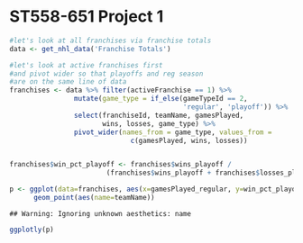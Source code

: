 ST558-651 Project 1
================

``` r
#let's look at all franchises via franchise totals
data <- get_nhl_data('Franchise Totals')

#let's look at active franchises first
#and pivot wider so that playoffs and reg season 
#are on the same line of data
franchises <- data %>% filter(activeFranchise == 1) %>%
                mutate(game_type = if_else(gameTypeId == 2, 
                                           'regular', 'playoff')) %>%
                select(franchiseId, teamName, gamesPlayed, 
                       wins, losses, game_type) %>%
                pivot_wider(names_from = game_type, values_from = 
                              c(gamesPlayed, wins, losses))


franchises$win_pct_playoff <- franchises$wins_playoff / 
                        (franchises$wins_playoff + franchises$losses_playoff)

p <- ggplot(data=franchises, aes(x=gamesPlayed_regular, y=win_pct_playoff)) +
      geom_point(aes(name=teamName))
```

    ## Warning: Ignoring unknown aesthetics: name

``` r
ggplotly(p)
```

<div id="htmlwidget-cc606938c60d574deab4" style="width:672px;height:480px;" class="plotly html-widget"></div>
<script type="application/json" data-for="htmlwidget-cc606938c60d574deab4">{"x":{"data":[{"x":[2993,3788,6560,4171,4171,6626,3945,6787,2195,6516,902,1812,2109,2194,3633,6560,6293,1731,4173,3154,1978,3235,3945,2111,2109,4172,1360,2274,1568,1567,2062,1256,1338,1420,480,176,636,160,92,749,536,291,40,230],"y":[0.533073929961089,0.551948051948052,0.47843137254902,0.514476614699332,0.534526854219949,0.496263079222721,0.484375,0.579842931937173,0.47682119205298,0.477859778597786,0,0.517857142857143,0.388888888888889,0.571428571428571,0.469387755102041,0.493554327808471,0.52588996763754,0.446280991735537,0.451612903225806,0.46606334841629,0.568807339449541,0.588235294117647,0.451219512195122,0.549382716049383,0.525,0.435294117647059,0.385964912280702,0.493775933609959,0.365853658536585,0.357142857142857,0.481927710843373,0.4375,0.306451612903226,0.36734693877551,0,0,0.117647058823529,null,0,0.41025641025641,0.444444444444444,0.596774193548387,0.571428571428571,0.4],"text":["gamesPlayed_regular: 2993<br />win_pct_playoff: 0.5330739<br />teamName: New Jersey Devils","gamesPlayed_regular: 3788<br />win_pct_playoff: 0.5519481<br />teamName: New York Islanders","gamesPlayed_regular: 6560<br />win_pct_playoff: 0.4784314<br />teamName: New York Rangers","gamesPlayed_regular: 4171<br />win_pct_playoff: 0.5144766<br />teamName: Philadelphia Flyers","gamesPlayed_regular: 4171<br />win_pct_playoff: 0.5345269<br />teamName: Pittsburgh Penguins","gamesPlayed_regular: 6626<br />win_pct_playoff: 0.4962631<br />teamName: Boston Bruins","gamesPlayed_regular: 3945<br />win_pct_playoff: 0.4843750<br />teamName: Buffalo Sabres","gamesPlayed_regular: 6787<br />win_pct_playoff: 0.5798429<br />teamName: Montréal Canadiens","gamesPlayed_regular: 2195<br />win_pct_playoff: 0.4768212<br />teamName: Ottawa Senators","gamesPlayed_regular: 6516<br />win_pct_playoff: 0.4778598<br />teamName: Toronto Maple Leafs","gamesPlayed_regular:  902<br />win_pct_playoff: 0.0000000<br />teamName: Atlanta Thrashers","gamesPlayed_regular: 1812<br />win_pct_playoff: 0.5178571<br />teamName: Carolina Hurricanes","gamesPlayed_regular: 2109<br />win_pct_playoff: 0.3888889<br />teamName: Florida Panthers","gamesPlayed_regular: 2194<br />win_pct_playoff: 0.5714286<br />teamName: Tampa Bay Lightning","gamesPlayed_regular: 3633<br />win_pct_playoff: 0.4693878<br />teamName: Washington Capitals","gamesPlayed_regular: 6560<br />win_pct_playoff: 0.4935543<br />teamName: Chicago Blackhawks","gamesPlayed_regular: 6293<br />win_pct_playoff: 0.5258900<br />teamName: Detroit Red Wings","gamesPlayed_regular: 1731<br />win_pct_playoff: 0.4462810<br />teamName: Nashville Predators","gamesPlayed_regular: 4173<br />win_pct_playoff: 0.4516129<br />teamName: St. Louis Blues","gamesPlayed_regular: 3154<br />win_pct_playoff: 0.4660633<br />teamName: Calgary Flames","gamesPlayed_regular: 1978<br />win_pct_playoff: 0.5688073<br />teamName: Colorado Avalanche","gamesPlayed_regular: 3235<br />win_pct_playoff: 0.5882353<br />teamName: Edmonton Oilers","gamesPlayed_regular: 3945<br />win_pct_playoff: 0.4512195<br />teamName: Vancouver Canucks","gamesPlayed_regular: 2111<br />win_pct_playoff: 0.5493827<br />teamName: Anaheim Ducks","gamesPlayed_regular: 2109<br />win_pct_playoff: 0.5250000<br />teamName: Dallas Stars","gamesPlayed_regular: 4172<br />win_pct_playoff: 0.4352941<br />teamName: Los Angeles Kings","gamesPlayed_regular: 1360<br />win_pct_playoff: 0.3859649<br />teamName: Phoenix Coyotes","gamesPlayed_regular: 2274<br />win_pct_playoff: 0.4937759<br />teamName: San Jose Sharks","gamesPlayed_regular: 1568<br />win_pct_playoff: 0.3658537<br />teamName: Columbus Blue Jackets","gamesPlayed_regular: 1567<br />win_pct_playoff: 0.3571429<br />teamName: Minnesota Wild","gamesPlayed_regular: 2062<br />win_pct_playoff: 0.4819277<br />teamName: Minnesota North Stars","gamesPlayed_regular: 1256<br />win_pct_playoff: 0.4375000<br />teamName: Quebec Nordiques","gamesPlayed_regular: 1338<br />win_pct_playoff: 0.3064516<br />teamName: Winnipeg Jets (1979)","gamesPlayed_regular: 1420<br />win_pct_playoff: 0.3673469<br />teamName: Hartford Whalers","gamesPlayed_regular:  480<br />win_pct_playoff: 0.0000000<br />teamName: Colorado Rockies","gamesPlayed_regular:  176<br />win_pct_playoff: 0.0000000<br />teamName: Detroit Cougars","gamesPlayed_regular:  636<br />win_pct_playoff: 0.1176471<br />teamName: Atlanta Flames","gamesPlayed_regular:  160<br />win_pct_playoff:        NA<br />teamName: Kansas City Scouts","gamesPlayed_regular:   92<br />win_pct_playoff: 0.0000000<br />teamName: Detroit Falcons","gamesPlayed_regular:  749<br />win_pct_playoff: 0.4102564<br />teamName: Winnipeg Jets","gamesPlayed_regular:  536<br />win_pct_playoff: 0.4444444<br />teamName: Arizona Coyotes","gamesPlayed_regular:  291<br />win_pct_playoff: 0.5967742<br />teamName: Vegas Golden Knights","gamesPlayed_regular:   40<br />win_pct_playoff: 0.5714286<br />teamName: Toronto Arenas","gamesPlayed_regular:  230<br />win_pct_playoff: 0.4000000<br />teamName: Toronto St. Patricks"],"type":"scatter","mode":"markers","marker":{"autocolorscale":false,"color":"rgba(0,0,0,1)","opacity":1,"size":5.66929133858268,"symbol":"circle","line":{"width":1.88976377952756,"color":"rgba(0,0,0,1)"}},"hoveron":"points","showlegend":false,"xaxis":"x","yaxis":"y","hoverinfo":"text","frame":null}],"layout":{"margin":{"t":26.2283105022831,"r":7.30593607305936,"b":40.1826484018265,"l":43.1050228310502},"plot_bgcolor":"rgba(235,235,235,1)","paper_bgcolor":"rgba(255,255,255,1)","font":{"color":"rgba(0,0,0,1)","family":"","size":14.6118721461187},"xaxis":{"domain":[0,1],"automargin":true,"type":"linear","autorange":false,"range":[-297.35,7124.35],"tickmode":"array","ticktext":["0","2000","4000","6000"],"tickvals":[0,2000,4000,6000],"categoryorder":"array","categoryarray":["0","2000","4000","6000"],"nticks":null,"ticks":"outside","tickcolor":"rgba(51,51,51,1)","ticklen":3.65296803652968,"tickwidth":0.66417600664176,"showticklabels":true,"tickfont":{"color":"rgba(77,77,77,1)","family":"","size":11.689497716895},"tickangle":-0,"showline":false,"linecolor":null,"linewidth":0,"showgrid":true,"gridcolor":"rgba(255,255,255,1)","gridwidth":0.66417600664176,"zeroline":false,"anchor":"y","title":{"text":"gamesPlayed_regular","font":{"color":"rgba(0,0,0,1)","family":"","size":14.6118721461187}},"hoverformat":".2f"},"yaxis":{"domain":[0,1],"automargin":true,"type":"linear","autorange":false,"range":[-0.0298387096774194,0.626612903225806],"tickmode":"array","ticktext":["0.0","0.2","0.4","0.6"],"tickvals":[0,0.2,0.4,0.6],"categoryorder":"array","categoryarray":["0.0","0.2","0.4","0.6"],"nticks":null,"ticks":"outside","tickcolor":"rgba(51,51,51,1)","ticklen":3.65296803652968,"tickwidth":0.66417600664176,"showticklabels":true,"tickfont":{"color":"rgba(77,77,77,1)","family":"","size":11.689497716895},"tickangle":-0,"showline":false,"linecolor":null,"linewidth":0,"showgrid":true,"gridcolor":"rgba(255,255,255,1)","gridwidth":0.66417600664176,"zeroline":false,"anchor":"x","title":{"text":"win_pct_playoff","font":{"color":"rgba(0,0,0,1)","family":"","size":14.6118721461187}},"hoverformat":".2f"},"shapes":[{"type":"rect","fillcolor":null,"line":{"color":null,"width":0,"linetype":[]},"yref":"paper","xref":"paper","x0":0,"x1":1,"y0":0,"y1":1}],"showlegend":false,"legend":{"bgcolor":"rgba(255,255,255,1)","bordercolor":"transparent","borderwidth":1.88976377952756,"font":{"color":"rgba(0,0,0,1)","family":"","size":11.689497716895}},"hovermode":"closest","barmode":"relative"},"config":{"doubleClick":"reset","showSendToCloud":false},"source":"A","attrs":{"2ea445956867":{"x":{},"y":{},"name":{},"type":"scatter"}},"cur_data":"2ea445956867","visdat":{"2ea445956867":["function (y) ","x"]},"highlight":{"on":"plotly_click","persistent":false,"dynamic":false,"selectize":false,"opacityDim":0.2,"selected":{"opacity":1},"debounce":0},"shinyEvents":["plotly_hover","plotly_click","plotly_selected","plotly_relayout","plotly_brushed","plotly_brushing","plotly_clickannotation","plotly_doubleclick","plotly_deselect","plotly_afterplot","plotly_sunburstclick"],"base_url":"https://plot.ly"},"evals":[],"jsHooks":[]}</script>
